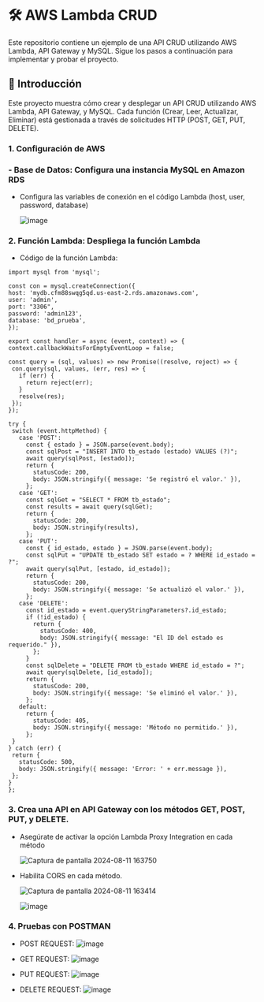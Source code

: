 # 🛠️ AWS Lambda CRUD
Este repositorio contiene un ejemplo de una API CRUD utilizando AWS Lambda, API Gateway y MySQL. Sigue los pasos a continuación para implementar y probar el proyecto.


## 🌟 Introducción
Este proyecto muestra cómo crear y desplegar un API CRUD utilizando AWS Lambda, API Gateway, y MySQL. Cada función (Crear, Leer, Actualizar, Eliminar) está gestionada a través de solicitudes HTTP (POST, GET, PUT, DELETE).

### 1. Configuración de AWS
  ### - Base de Datos: Configura una instancia MySQL en Amazon RDS
       
   - Configura las variables de conexión en el código Lambda (host, user, password, database)
     
      ![image](https://github.com/user-attachments/assets/99ba4079-e167-450d-b124-4dcc2823f880)

### 2. Función Lambda: Despliega la función Lambda

   - Código de la función Lambda:
   ```
  import mysql from 'mysql';

const con = mysql.createConnection({
  host: 'mydb.cfm88swqg5qd.us-east-2.rds.amazonaws.com',
  user: 'admin',
  port: "3306",
  password: 'admin123',
  database: 'bd_prueba',
});

export const handler = async (event, context) => {
  context.callbackWaitsForEmptyEventLoop = false;

  const query = (sql, values) => new Promise((resolve, reject) => {
    con.query(sql, values, (err, res) => {
      if (err) {
        return reject(err);
      }
      resolve(res);
    });
  });

  try {
    switch (event.httpMethod) {
      case 'POST':
        const { estado } = JSON.parse(event.body);
        const sqlPost = "INSERT INTO tb_estado (estado) VALUES (?)";
        await query(sqlPost, [estado]);
        return {
          statusCode: 200,
          body: JSON.stringify({ message: 'Se registró el valor.' }),
        };
      case 'GET':
        const sqlGet = "SELECT * FROM tb_estado";
        const results = await query(sqlGet);
        return {
          statusCode: 200,
          body: JSON.stringify(results),
        };
      case 'PUT':
        const { id_estado, estado } = JSON.parse(event.body);
        const sqlPut = "UPDATE tb_estado SET estado = ? WHERE id_estado = ?";
        await query(sqlPut, [estado, id_estado]);
        return {
          statusCode: 200,
          body: JSON.stringify({ message: 'Se actualizó el valor.' }),
        };
      case 'DELETE':
        const id_estado = event.queryStringParameters?.id_estado;
        if (!id_estado) {
          return {
            statusCode: 400,
            body: JSON.stringify({ message: "El ID del estado es requerido." }),
          };
        }
        const sqlDelete = "DELETE FROM tb_estado WHERE id_estado = ?";
        await query(sqlDelete, [id_estado]);
        return {
          statusCode: 200,
          body: JSON.stringify({ message: 'Se eliminó el valor.' }),
        };
      default:
        return {
          statusCode: 405,
          body: JSON.stringify({ message: 'Método no permitido.' }),
        };
    }
  } catch (err) {
    return {
      statusCode: 500,
      body: JSON.stringify({ message: 'Error: ' + err.message }),
    };
  }
};

  ```

### 3. Crea una API en API Gateway con los métodos GET, POST, PUT, y DELETE.

  - Asegúrate de activar la opción Lambda Proxy Integration en cada método
    
    ![Captura de pantalla 2024-08-11 163750](https://github.com/user-attachments/assets/ae5f3258-ea6d-49d5-bbf3-e078da6236f6)


  - Habilita CORS en cada método.
    
    ![Captura de pantalla 2024-08-11 163414](https://github.com/user-attachments/assets/ebc54174-3e35-4ab8-9f10-3be108802104)


    ![image](https://github.com/user-attachments/assets/af4bd724-25f7-4568-9a8a-a3e9e058b97d)


### 4. Pruebas con POSTMAN

  - POST REQUEST:
    ![image](https://github.com/user-attachments/assets/d5b8aea2-e56d-462f-add3-9693767a3816)

  - GET REQUEST:
    ![image](https://github.com/user-attachments/assets/21839c1e-ba53-4b17-8251-ef084e747596)

  - PUT REQUEST:
    ![image](https://github.com/user-attachments/assets/52dc7bca-b8ab-435c-94e2-ec45b5e0d53b)

  - DELETE REQUEST:
    ![image](https://github.com/user-attachments/assets/1864b5f7-97a5-425c-95e7-e7c83ba0fa7c)



    

    
   
